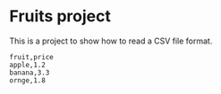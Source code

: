 # Fruits project

This is a project to show how to read a CSV file format.

```CSV
fruit,price
apple,1.2
banana,3.3
ornge,1.8
```

